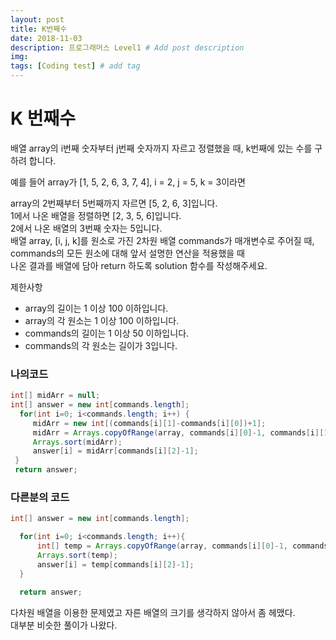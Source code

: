 ```yaml
---
layout: post
title: K번째수
date: 2018-11-03
description: 프로그래머스 Level1 # Add post description
img: 
tags: [Coding test] # add tag
---
```


# K 번째수
배열 array의 i번째 숫자부터 j번째 숫자까지 자르고 정렬했을 때, k번째에 있는 수를 구하려 합니다.

예를 들어 array가 [1, 5, 2, 6, 3, 7, 4], i = 2, j = 5, k = 3이라면

array의 2번째부터 5번째까지 자르면 [5, 2, 6, 3]입니다.  
1에서 나온 배열을 정렬하면 [2, 3, 5, 6]입니다.  
2에서 나온 배열의 3번째 숫자는 5입니다.  
배열 array, [i, j, k]를 원소로 가진 2차원 배열 commands가 매개변수로 주어질 때,  
commands의 모든 원소에 대해 앞서 설명한 연산을 적용했을 때  
나온 결과를 배열에 담아 return 하도록 solution 함수를 작성해주세요.

제한사항
- array의 길이는 1 이상 100 이하입니다.
- array의 각 원소는 1 이상 100 이하입니다.
- commands의 길이는 1 이상 50 이하입니다.
- commands의 각 원소는 길이가 3입니다.

### 나의코드
~~~java
int[] midArr = null;
int[] answer = new int[commands.length];
  for(int i=0; i<commands.length; i++) {
     midArr = new int[(commands[i][1]-commands[i][0])+1];
     midArr = Arrays.copyOfRange(array, commands[i][0]-1, commands[i][1]);
     Arrays.sort(midArr);
     answer[i] = midArr[commands[i][2]-1];
 }
 return answer;
~~~
### 다른분의 코드
~~~java
int[] answer = new int[commands.length];

  for(int i=0; i<commands.length; i++){
      int[] temp = Arrays.copyOfRange(array, commands[i][0]-1, commands[i][1]);
      Arrays.sort(temp);
      answer[i] = temp[commands[i][2]-1];
  }

  return answer;
~~~

다차원 배열을 이용한 문제였고 자른 배열의 크기를 생각하지 않아서 좀 헤맸다.  
대부분 비슷한 풀이가 나왔다.
